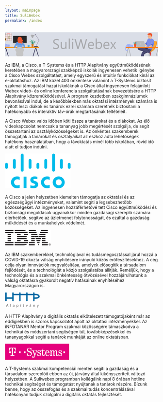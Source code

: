 ```yaml
---
layout: mainpage
title: SuliWebex
permalink: /index
---
```

<div class="row">
<div class="col-md-12" markdown="1">
<img src="/assets/img/suliwebex3.png" alt="SuliWebex" style="width=100%">
<br>
<br>
Az IBM, a Cisco, a T-Systems és a HTTP Alapítvány együttműködésének keretében a magyarországi szakképző iskolák ingyenesen vehetik igénybe a Cisco Webex szolgáltatást, amely egyszerű és intuitív funkciókat kínál az e-oktatáshoz. Az IBM közel 400 önkéntese valamint a T-Systems biztosít szakmai támogatást hazai iskoláknak a Cisco által ingyenesen felajánlott Webex videó- és online konferencia szolgáltatásának bevezetésére a HTTP Alapítvány közreműködésével. A program kezdetben szakgimnáziumok bevonásával indul, de a későbbiekben más oktatási intézmények számára is nyitott lesz: diákok és tanárok ezrei számára szeretnék biztosítani a hatékonyabb és interaktív táv-órák megtartásának feltételeit.
 
A Cisco Webex valós időben köti össze a tanárokat és a diákokat. Az élő videokapcsolat nemcsak a tananyag jobb megértését szolgálja, de segít összetartani az osztályközösségeket is. Az önkéntes szakemberek támogatják a tanárokat és osztályaikat az eszköz adta lehetőségek hatékony használatában, hogy a távoktatás minél több iskolában, rövid idő alatt el tudjon indulni.

</div>
</div>

<div class="row">
  <div class="col-md-6" markdown="1">

![Cisco](/assets/img/ciscologo.svg)
<br>
<br>
A Cisco a jelen helyzetben kiemelten támogatja az oktatási és az egészségügyi intézményeket, valamint segíti a legsebezhetőbb közösségeket. Az ingyenesen hozzáférhetővé tett Cisco együttműködési és biztonsági megoldások ugyanakkor minden gazdasági szereplő számára elérhetőek, segítve az üzletmenet folytonosságát, és ezáltal a gazdaság működését és a munkahelyek védelmét.
</div>
  <div class="col-md-6" markdown="1">

![IBM](/assets/img/ibm-logo.png)
<br>
<br>
Az IBM szakemberekkel, technológiával és tudásmegosztással járul hozzá a COVID-19 okozta válság enyhítésére irányuló közös erőfeszítésekhez. A cég célja olyan innovációk megvalósítása, amelyek elősegítik a társadalom fejlődését, és a technológiát a közjó szolgálatába állítják. Reméljük, hogy a technológia és a szakmai önkéntesség ötvözésével hozzájárulhatunk a válság oktatásra gyakorolt negatív hatásainak enyhítéséhez Magyarországon is.
   </div>
<div class="col-md-6" markdown="1">

![HTTP Alapítvány](/assets/img/http_logo.png)
<br>
<br>
A HTTP Alapítvány a digitális oktatás elkötelezett támogatójaként már az eddigiekben is szoros kapcsolatot ápolt az oktatási intézményekkel. Az iNFOTANÁR Mentor Program szakmai közösségére támaszkodva a technikai és módszertani segítségen túl, továbbképzésekkel és tananyagokkal segiti a tanárok munkáját az online oktatásban.
   </div>
  <div class="col-md-6" markdown="1">

![T-Systems](/assets/img/t-systems_logo.png)
<br>
<br>
A T-Systems szakmai kompetenciái mentén segíti a gazdaság és a társadalom szereplőit ebben az új, járvány által kikényszerített változó helyzetben.
A Suliwebex programban kollégáink napi 8 órában hotline technikai segítséget és támogatást nyújtanak a tanárok részére. Bízunk benne, hogy az összefogás és a szakmai tudás koncentrálásával hatékonyan tudjuk szolgálni a digitális oktatás fejlesztését.
  </div>
</div>

